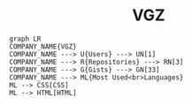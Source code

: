 <h1 align="center">VGZ</h1>

```mermaid
graph LR
COMPANY_NAME{VGZ}
COMPANY_NAME ---> U{Users} ---> UN[1]
COMPANY_NAME ---> R{Repositories} ---> RN[3]
COMPANY_NAME ---> G{Gists} ---> GN[33]
COMPANY_NAME ---> ML{Most Used<br>Languages}
ML --> CSS[CSS]
ML --> HTML[HTML]
```
